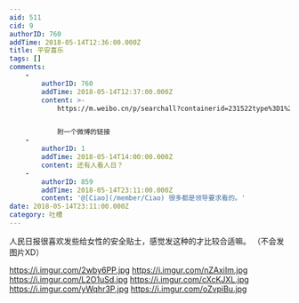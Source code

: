 ```yaml
---
aid: 511
cid: 9
authorID: 760
addTime: 2018-05-14T12:36:00.000Z
title: 平安喜乐
tags: []
comments:
    -
        authorID: 760
        addTime: 2018-05-14T12:37:00.000Z
        content: >-
            https://m.weibo.cn/p/searchall?containerid=231522type%3D1%26q%3D%23%E5%A5%B3%E6%80%A7%E5%AE%89%E5%85%A8%E9%98%B2%E8%8C%83%E8%B4%B4%E5%A3%AB%23%26t%3D10&luicode=10000011&lfid=1076035843802801


            附一个微博的链接
    -
        authorID: 1
        addTime: 2018-05-14T14:00:00.000Z
        content: 还有人看人日？
    -
        authorID: 859
        addTime: 2018-05-14T23:11:00.000Z
        content: '@[Ciao](/member/Ciao) 很多都是领导要求看的。'
date: 2018-05-14T23:11:00.000Z
category: 吐槽
---
```


人民日报很喜欢发些给女性的安全贴士，感觉发这种的才比较合适嘛。 （不会发图片XD）

https://i.imgur.com/2wby6PP.jpg https://i.imgur.com/nZAxiIm.jpg https://i.imgur.com/L2O1uSd.jpg https://i.imgur.com/cXcKJXL.jpg https://i.imgur.com/yWqhr3P.jpg https://i.imgur.com/oZvpiBu.jpg
